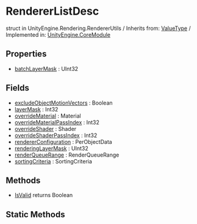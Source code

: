 # RendererListDesc
struct in UnityEngine.Rendering.RendererUtils
 / Inherits from: <a href="https://docs.unity3d.com/6000.0/Documentation/ScriptReference/ValueType.html" target="_blank">ValueType</a> / Implemented in: <a href="https://docs.unity3d.com/6000.0/Documentation/ScriptReference/UnityEngine.CoreModule.html" target="_blank">UnityEngine.CoreModule</a>
## Properties
- <a href="https://docs.unity3d.com/6000.0/Documentation/ScriptReference/RendererListDesc-batchLayerMask.html" target="_blank">batchLayerMask</a> : UInt32
## Fields
- <a href="https://docs.unity3d.com/6000.0/Documentation/ScriptReference/RendererListDesc-excludeObjectMotionVectors.html" target="_blank">excludeObjectMotionVectors</a> : Boolean
- <a href="https://docs.unity3d.com/6000.0/Documentation/ScriptReference/RendererListDesc-layerMask.html" target="_blank">layerMask</a> : Int32
- <a href="https://docs.unity3d.com/6000.0/Documentation/ScriptReference/RendererListDesc-overrideMaterial.html" target="_blank">overrideMaterial</a> : Material
- <a href="https://docs.unity3d.com/6000.0/Documentation/ScriptReference/RendererListDesc-overrideMaterialPassIndex.html" target="_blank">overrideMaterialPassIndex</a> : Int32
- <a href="https://docs.unity3d.com/6000.0/Documentation/ScriptReference/RendererListDesc-overrideShader.html" target="_blank">overrideShader</a> : Shader
- <a href="https://docs.unity3d.com/6000.0/Documentation/ScriptReference/RendererListDesc-overrideShaderPassIndex.html" target="_blank">overrideShaderPassIndex</a> : Int32
- <a href="https://docs.unity3d.com/6000.0/Documentation/ScriptReference/RendererListDesc-rendererConfiguration.html" target="_blank">rendererConfiguration</a> : PerObjectData
- <a href="https://docs.unity3d.com/6000.0/Documentation/ScriptReference/RendererListDesc-renderingLayerMask.html" target="_blank">renderingLayerMask</a> : UInt32
- <a href="https://docs.unity3d.com/6000.0/Documentation/ScriptReference/RendererListDesc-renderQueueRange.html" target="_blank">renderQueueRange</a> : RenderQueueRange
- <a href="https://docs.unity3d.com/6000.0/Documentation/ScriptReference/RendererListDesc-sortingCriteria.html" target="_blank">sortingCriteria</a> : SortingCriteria
## Methods
- <a href="https://docs.unity3d.com/6000.0/Documentation/ScriptReference/RendererListDesc.IsValid.html" target="_blank">IsValid</a> returns Boolean
## Static Methods
